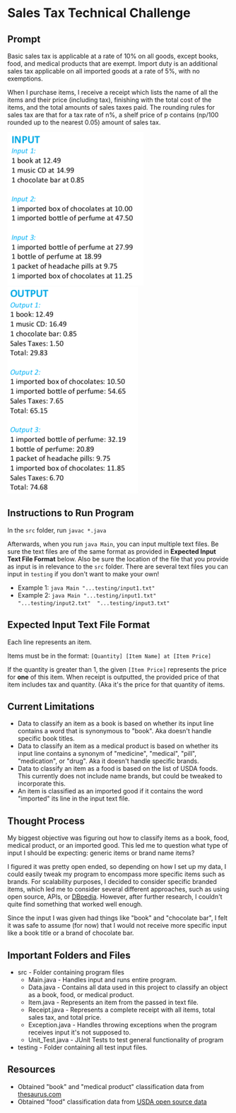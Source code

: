 # Sales Tax Technical Challenge

## Prompt
Basic sales tax is applicable at a rate of 10% on all goods, except books, 
food, and medical products that are exempt. Import duty is an additional 
sales tax applicable on all imported goods at a rate of 5%, with no exemptions.

When I purchase items, I receive a receipt which lists the name of all the 
items and their price (including tax), finishing with the total cost of the 
items, and the total amounts of sales taxes paid. The rounding rules for sales 
tax are that for a tax rate of n%, a shelf price of p contains (np/100 rounded 
up to the nearest 0.05) amount of sales tax.

![alt text](https://github.com/amandate/salestax/blob/master/imgs/input.png)![alt text](https://github.com/amandate/salestax/blob/master/imgs/output.png)

## Instructions to Run Program
In the `src` folder, run `javac *.java`

Afterwards, when you run `java Main`, you can input multiple text files. 
Be sure the text files are of the same format as provided in **Expected
Input Text File Format** below.
Also be sure the location of the file that you provide as input is in
relevance to the `src` folder.
There are several text files you can input in `testing` if you don't
want to make your own! 
* Example 1: `java Main "...testing/input1.txt"`
* Example 2: `java Main "...testing/input1.txt" "...testing/input2.txt" 
"...testing/input3.txt"`

## Expected Input Text File Format
Each line represents an item.

Items must be in the format: `[Quantity] [Item Name] at [Item Price]`

If the quantity is greater than 1, the given `[Item Price]` represents the price for **one**
of this item. When receipt is outputted, the provided price of that item includes
tax and quantity. (Aka it's the price for that quantity of items.

## Current Limitations
* Data to classify an item as a book is based on whether its input line contains 
a word that is synonymous to "book". Aka doesn't handle specific book titles.
* Data to classify an item as a medical product is based on whether its input 
line contains a synonym of "medicine", "medical", "pill", "medication", or "drug". 
Aka it doesn't handle specific brands.
* Data to classify an item as a food is based on the list of USDA foods. This 
currently does not include name brands, but could be tweaked to incorporate this. 
* An item is classified as an imported good if it contains the word "imported" its 
line in the input text file.

## Thought Process
My biggest objective was figuring out how to classify items as a book, food, 
medical product, or an imported good. This led me to question what type of
input I should be expecting: generic items or brand name items? 

I figured it was pretty open ended, so depending on how I set up my data, I 
could easily tweak my program to encompass more specific items such as brands. 
For scalability purposes, I decided to consider specific branded items, which 
led me to consider several different approaches, such as using open source, 
APIs, or [DBpedia](https://wiki.dbpedia.org/about). However, after further 
research, I couldn't quite find something that worked well enough.

Since the input I was given had things like "book" and "chocolate bar", I felt it
was safe to assume (for now) that I would not receive more specific input like
a book title or a brand of chocolate bar. 

## Important Folders and Files
* src - Folder containing program files
	* Main.java - Handles input and runs entire program.
	* Data.java - Contains all data used in this project to classify an object 
	as a book, food, or medical product.
	* Item.java - Represents an item from the passed in text file.
	* Receipt.java - Represents a complete receipt with all items, total sales 
	tax, and total price.
	* Exception.java - Handles throwing exceptions when the program receives
	input it's not supposed to.
	* Unit_Test.java - JUnit Tests to test general functionality of program
* testing - Folder containing all test input files.

## Resources
* Obtained "book" and "medical product" classification data from [thesaurus.com](https://www.thesaurus.com/)
* Obtained "food" classification data from [USDA open source data](https://www.ars.usda.gov/ARSUserFiles/80400525/Data/SR27/asc/FOOD_DES.txt)
